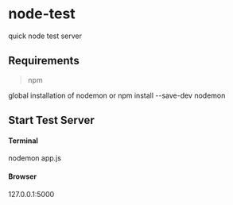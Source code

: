 # node-test
quick node test server

## Requirements
> npm

global installation of nodemon 
        or
npm install --save-dev nodemon

## Start Test Server
#### Terminal
nodemon app.js 
#### Browser
127.0.0.1:5000
